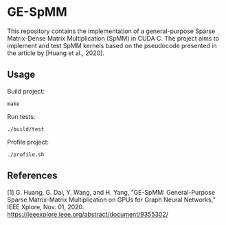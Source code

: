 # GE-SpMM

This repository contains the implementation of a general-purpose Sparse Matrix-Dense Matrix Multiplication (SpMM) in CUDA C. The project aims to implement and test SpMM kernels based on the pseudocode presented in the article by [Huang et al., 2020].

## Usage

Build project:

```
make
```

Run tests:

```
./build/test
```

Profile project:

```
./profile.sh
```

## References

[1] G. Huang, G. Dai, Y. Wang, and H. Yang, “GE-SpMM: General-Purpose Sparse Matrix-Matrix Multiplication on GPUs for Graph Neural Networks,” IEEE Xplore, Nov. 01, 2020. https://ieeexplore.ieee.org/abstract/document/9355302/

‌